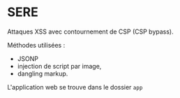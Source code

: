 # SERE

Attaques XSS avec contournement de CSP (CSP bypass).

Méthodes utilisées :
- JSONP
- injection de script par image,
- dangling markup.

L'application web se trouve dans le dossier `app`